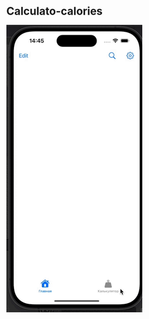# Calculato-calories

![GIF Example](https://github.com/CemenVy/Calculato-calories/blob/main/Calculator.gif)
